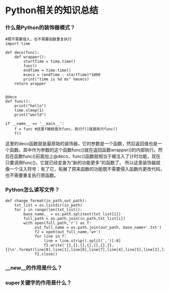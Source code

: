 # Python相关的知识总结

### 什么是Python的装饰器模式？
```
#既不需要侵入，也不需要函数重复执行
import time

def deco(func):
    def wrapper():
        startTime = time.time()
        func()
        endTime = time.time()
        msecs = (endTime - startTime)*1000
        print("time is %d ms" %msecs)
    return wrapper


@deco
def func():
    print("hello")
    time.sleep(1)
    print("world")

if __name__ == '__main__':
    f = func #这里f被赋值为func，执行f()就是执行func()
    f()

```

这里的deco函数就是最原始的装饰器，它的参数是一个函数，然后返回值也是一个函数。其中作为参数的这个函数func()就在返回函数wrapper()的内部执行。然后在函数func()前面加上@deco，func()函数就相当于被注入了计时功能，现在只要调用func()，它就已经变身为“新的功能更多”的函数了。 
所以这里装饰器就像一个注入符号：有了它，拓展了原来函数的功能既不需要侵入函数内更改代码，也不需要重复执行原函数。 


### Python怎么读写文件？
```
def change_format(in_path,out_path):
    txt_list = os.listdir(in_path)
    for i in range(len(txt_list)):
        base_name,_ = os.path.splitext(txt_list[i])
        full_path = os.path.join(in_path,txt_list[i])
        with open(full_path,'r') as f:
             out_full_name = os.path.join(out_path, base_name+'.txt')
             f2 = open(out_full_name,'w+')
             for line in f:
                 line = line.strip().split(',')[:8]
                 f2.write('{},{},{},{},{},{},{},{}\n'.format(line[0],line[1],line[6],line[7],line[4],line[5],line[2],line[3]))
             f2.close()
```
### __new__的作用是什么？

### super关键字的作用是什么？

